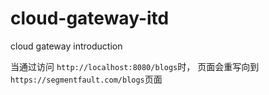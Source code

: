 # cloud-gateway-itd

cloud gateway introduction





当通过访问 `http://localhost:8080/blogs`时， 页面会重写向到 `https://segmentfault.com/blogs`页面

